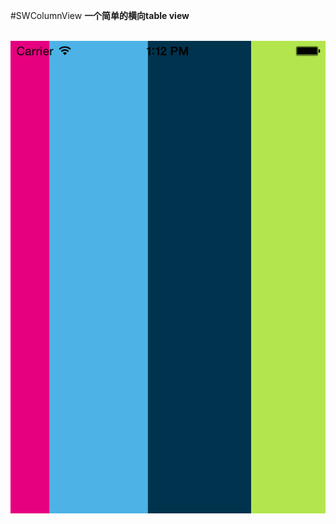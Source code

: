 #SWColumnView
**一个简单的横向table view**
<br/>
<br/>

![Mou icon](https://raw.githubusercontent.com/iBcker/SWColumnView/master/snapshoot/shoot1.png)
